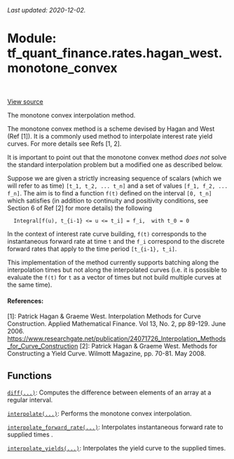 <!--
This file is generated by a tool. Do not edit directly.
For open-source contributions the docs will be updated automatically.
-->

*Last updated: 2020-12-02.*

<div itemscope itemtype="http://developers.google.com/ReferenceObject">
<meta itemprop="name" content="tf_quant_finance.rates.hagan_west.monotone_convex" />
<meta itemprop="path" content="Stable" />
</div>

# Module: tf_quant_finance.rates.hagan_west.monotone_convex

<!-- Insert buttons and diff -->

<table class="tfo-notebook-buttons tfo-api" align="left">
</table>

<a target="_blank" href="https://github.com/google/tf-quant-finance/blob/master/tf_quant_finance/rates/hagan_west/monotone_convex.py">View source</a>



The monotone convex interpolation method.


The monotone convex method is a scheme devised by Hagan and West (Ref [1]). It
is a commonly used method to interpolate interest rate yield curves. For
more details see Refs [1, 2].

It is important to point out that the monotone convex method *does not* solve
the standard interpolation problem but a modified one as described below.

Suppose we are given a strictly increasing sequence of scalars (which we will
refer to as time) `[t_1, t_2, ... t_n]` and a set of values
`[f_1, f_2, ... f_n]`.
The aim is to find a function `f(t)` defined on the interval `[0, t_n]` which
satisfies (in addition to continuity and positivity conditions, see Section 6
of Ref [2] for more details) the following

```
  Integral[f(u), t_{i-1} <= u <= t_i] = f_i,  with t_0 = 0

```

In the context of interest rate curve building, `f(t)` corresponds to the
instantaneous forward rate at time `t` and the `f_i` correspond to the
discrete forward rates that apply to the time period `[t_{i-1}, t_i]`.

This implementation of the method currently supports batching along the
interpolation times but not along the interpolated curves (i.e. it is possible
to evaluate the `f(t)` for `t` as a vector of times but not build multiple
curves at the same time).


#### References:

[1]: Patrick Hagan & Graeme West. Interpolation Methods for Curve Construction.
  Applied Mathematical Finance. Vol 13, No. 2, pp 89-129. June 2006.
  https://www.researchgate.net/publication/24071726_Interpolation_Methods_for_Curve_Construction
[2]: Patrick Hagan & Graeme West. Methods for Constructing a Yield Curve.
  Wilmott Magazine, pp. 70-81. May 2008.

## Functions

[`diff(...)`](../../../tf_quant_finance/math/diff.md): Computes the difference between elements of an array at a regular interval.

[`interpolate(...)`](../../../tf_quant_finance/rates/hagan_west/monotone_convex/interpolate.md): Performs the monotone convex interpolation.

[`interpolate_forward_rate(...)`](../../../tf_quant_finance/rates/hagan_west/monotone_convex/interpolate_forward_rate.md): Interpolates instantaneous forward rate to supplied times .

[`interpolate_yields(...)`](../../../tf_quant_finance/rates/hagan_west/monotone_convex/interpolate_yields.md): Interpolates the yield curve to the supplied times.

